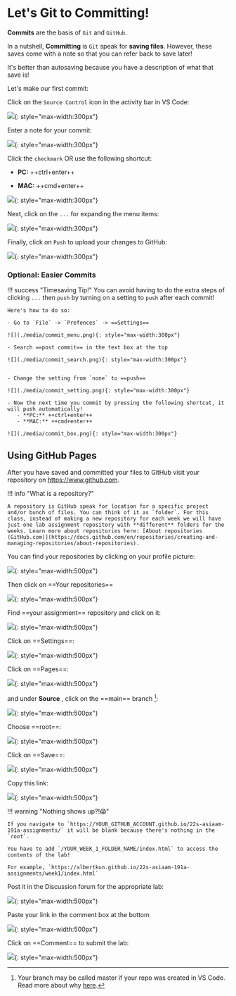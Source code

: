 # Let's Git to Committing!

**Commits** are the basis of `Git` and `GitHub`.

In a nutshell, **Committing** is `Git` speak for **saving files**. However, these saves come with a note so that you can refer back to save later!

It's better than autosaving because you have a description of what that save is!

Let's make our first commit:

Click on the `Source Control` icon in the activity bar in VS Code:

![](./media/commit1.png){: style="max-width:300px"}

Enter a note for your commit:

![](./media/commit2.png){: style="max-width:300px"}

Click the `checkmark` OR use the following shortcut:

 - **PC:** ++ctrl+enter++

 - **MAC:** ++cmd+enter++

![](./media/commit3.png){: style="max-width:300px"}

Next, click on the `...` for expanding the menu items:

![](./media/commit4.png){: style="max-width:300px"}

Finally, click on `Push` to upload your changes to GitHub:

![](./media/commit5.png){: style="max-width:300px"}

### Optional: Easier Commits

!!! success "Timesaving Tip!"
    You can avoid having to do the extra steps of clicking `...` then `push` by turning on a setting to `push` after each commit!

    Here's how to do so:

    - Go to `File` -> `Prefences` -> ==Settings==
    
    ![](./media/commit_menu.png){: style="max-width:300px"}

    - Search ==post commit== in the text box at the top
    
    ![](./media/commit_search.png){: style="max-width:300px"}


    - Change the setting from `none` to ==push==

    ![](./media/commit_setting.png){: style="max-width:300px"}

    - Now the next time you commit by pressing the following shortcut, it will push automatically!
       - **PC:** ++ctrl+enter++
       - **MAC:** ++cmd+enter++
    
    ![](./media/commit_box.png){: style="max-width:300px"}


## Using GitHub Pages

After you have saved and committed your files to GitHub visit your repository on https://www.github.com.

!!! info "What is a repository?"

    A repository is GitHub speak for location for a specific project and/or bunch of files. You can think of it as `folder`. For this class, instead of making a new repository for each week we will have just one lab assignment repository with **different** folders for the weeks. Learn more about repositories here: [About repositories (GitHub.com)](https://docs.github.com/en/repositories/creating-and-managing-repositories/about-repositories).

You can find your repositories by clicking on your profile picture:

![](./media/finding_your_repo.png){: style="max-width:500px"}

Then click on ==Your repositories==

![](./media/finding_your_repo2.png){: style="max-width:500px"}

Find ==your assignment== repository and click on it:

![](./media/assignment_repo.png){: style="max-width:500px"}

 
Click on ==Settings==:

![](./media/gitstarted10.png){: style="max-width:500px"}

Click on ==Pages==:

![](./media/gitstarted11.png){: style="max-width:500px"}

and under **Source** , click on the ==main== branch [^1]:

![](./media/gitstarted12.png){: style="max-width:500px"}

Choose ==root==:

![](./media/gitstarted12root.png){: style="max-width:500px"}

Click on ==Save==:

![](./media/gitstarted12save.png){: style="max-width:500px"}

Copy this link:

![](./media/gitstartedcopy.png){: style="max-width:500px"}

!!! warning "Nothing shows up?!😱"

    If you navigate to `https://YOUR_GITHUB_ACCOUNT.github.io/22s-asiaam-191a-assignments/` it will be blank because there's nothing in the `root`.

    You have to add `/YOUR_WEEK_1_FOLDER_NAME/index.html` to access the contents of the lab!

    For example, `https://albertkun.github.io/22s-asiaam-191a-assignments/week1/index.html`

Post it in the Discussion forum for the appropriate lab:

![](./media/lab_submit_1.png){: style="max-width:500px"}

Paste your link in the comment box at the bottom

![](./media/lab_submit_paste.png){: style="max-width:500px"}

Click on ==Comment== to submit the lab:

![](./media/lab_submit_click.png){: style="max-width:500px"}


[^1]: Your branch may be called master if your repo was created in VS Code. Read more about why [here](https://www.jumpingrivers.com/blog/git-moving-master-to-main/).
